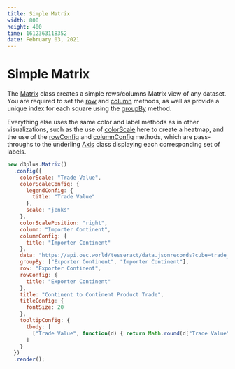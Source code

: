 ```yaml
---
title: Simple Matrix
width: 800
height: 400
time: 1612363118352
date: February 03, 2021
---
```


# Simple Matrix

The [Matrix](http://d3plus.org/docs/#Matrix) class creates a simple rows/columns Matrix view of any dataset. You are required to set the [row](http://d3plus.org/docs/#Matrix.row) and [column](http://d3plus.org/docs/#Matrix.column) methods, as well as provide a unique index for each square using the [groupBy](http://d3plus.org/docs/#Viz.groupBy) method.

Everything else uses the same color and label methods as in other visualizations, such as the use of [colorScale](http://d3plus.org/docs/#Viz.colorScale) here to create a heatmap, and the use of the [rowConfig](http://d3plus.org/docs/#Matrix.rowConfig) and [columnConfig](http://d3plus.org/docs/#Matrix.columnConfig) methods, which are pass-throughs to the underling [Axis](http://d3plus.org/docs/#Axis) class displaying each corresponding set of labels.

```js
new d3plus.Matrix()
  .config({
    colorScale: "Trade Value",
    colorScaleConfig: {
      legendConfig: {
        title: "Trade Value"
      },
      scale: "jenks"
    },
    colorScalePosition: "right",
    column: "Importer Continent",
    columnConfig: {
      title: "Importer Continent"
    },
    data: "https://api.oec.world/tesseract/data.jsonrecords?cube=trade_i_baci_a_17&drilldowns=Year,Exporter+Continent,Importer+Continent&measures=Trade+Value&Year=2018",
    groupBy: ["Exporter Continent", "Importer Continent"],
    row: "Exporter Continent",
    rowConfig: {
      title: "Exporter Continent"
    },
    title: "Continent to Continent Product Trade",
    titleConfig: {
      fontSize: 20
    },
    tooltipConfig: {
      tbody: [
        ["Trade Value", function(d) { return Math.round(d["Trade Value"]) }]
      ]
    }
  })
  .render();
```
